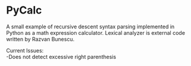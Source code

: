 # PyCalc
A small example of recursive descent syntax parsing implemented in Python as a math expression calculator.
Lexical analyzer is external code written by Razvan Bunescu.

Current Issues:<br>
-Does not detect excessive right parenthesis
